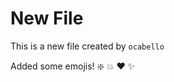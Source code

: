 # New File

This is a new file created by `ocabello`

Added some emojis! :sparkle: :boom: :heart: :sparkles:
